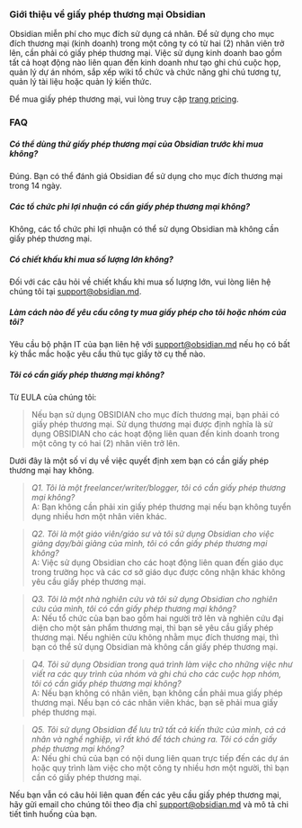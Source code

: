 ### Giới thiệu về giấy phép thương mại Obsidian

Obsidian miễn phí cho mục đích sử dụng cá nhân. Để sử dụng cho mục đích thương mại (kinh doanh) trong một công ty có từ hai (2) nhân viên trở lên, cần phải có giấy phép thương mại. Việc sử dụng kinh doanh bao gồm tất cả hoạt động nào liên quan đến kinh doanh như tạo ghi chú cuộc họp, quản lý dự án nhóm, sắp xếp wiki tổ chức và chức năng ghi chú tương tự, quản lý tài liệu hoặc quản lý kiến ​​thức.

Để mua giấy phép thương mại, vui lòng truy cập [trang pricing](https://obsidian.md/pricing).

### FAQ

##### Có thể dùng thử giấy phép thương mại của Obsidian trước khi mua không?

Đúng. Bạn có thể đánh giá Obsidian để sử dụng cho mục đích thương mại trong 14 ngày.

##### Các tổ chức phi lợi nhuận có cần giấy phép thương mại không?

Không, các tổ chức phi lợi nhuận có thể sử dụng Obsidian mà không cần giấy phép thương mại.

##### Có chiết khấu khi mua số lượng lớn không?

Đối với các câu hỏi về chiết khấu khi mua số lượng lớn, vui lòng liên hệ chúng tôi tại support@obsidian.md.

##### Làm cách nào để yêu cầu công ty mua giấy phép cho tôi hoặc nhóm của tôi?

Yêu cầu bộ phận IT của bạn liên hệ với support@obsidian.md nếu họ có bất kỳ thắc mắc hoặc yêu cầu thủ tục giấy tờ cụ thể nào.

##### Tôi có cần giấy phép thương mại không?

Từ EULA của chúng tôi:

> Nếu bạn sử dụng OBSIDIAN cho mục đích thương mại, bạn phải có giấy phép thương mại. Sử dụng thương mại được định nghĩa là sử dụng OBSIDIAN cho các hoạt động liên quan đến kinh doanh trong một công ty có hai (2) nhân viên trở lên.

Dưới đây là một số ví dụ về việc quyết định xem bạn có cần giấy phép thương mại hay không.

> *Q1. Tôi là một freelancer/writer/blogger, tôi có cần giấy phép thương mại không?*
> \
> A: Bạn không cần phải xin giấy phép thương mại nếu bạn không tuyển dụng nhiều hơn một nhân viên khác.

> *Q2. Tôi là một giáo viên/giáo sư và tôi sử dụng Obsidian cho việc giảng dạy/bài giảng của mình, tôi có cần giấy phép thương mại không?*
> \
> A: Việc sử dụng Obsidian cho các hoạt động liên quan đến giáo dục trong trường học và các cơ sở giáo dục được công nhận khác không yêu cầu giấy phép thương mại.

> *Q3. Tôi là một nhà nghiên cứu và tôi sử dụng Obsidian cho nghiên cứu của mình, tôi có cần giấy phép thương mại không?*
> \
> A: Nếu tổ chức của bạn bao gồm hai người trở lên và nghiên cứu đại diện cho một sản phẩm thương mại, thì bạn sẽ yêu cầu giấy phép thương mại. Nếu nghiên cứu không nhằm mục đích thương mại, thì bạn có thể sử dụng Obsidian mà không cần giấy phép thương mại.

> *Q4. Tôi sử dụng Obsidian trong quá trình làm việc cho những việc như viết ra các quy trình của nhóm và ghi chú cho các cuộc họp nhóm, tôi có cần giấy phép thương mại không?*
> \
> A: Nếu bạn không có nhân viên, bạn không cần phải mua giấy phép thương mại. Nếu bạn có các nhân viên khác, bạn sẽ phải mua giấy phép thương mại.

> *Q5. Tôi sử dụng Obsidian để lưu trữ tất cả kiến ​​thức của mình, cả cá nhân và nghề nghiệp, vì rất khó để tách chúng ra. Tôi có cần giấy phép thương mại không?*
> \
> A: Nếu ghi chú của bạn có nội dung liên quan trực tiếp đến các dự án hoặc quy trình làm việc cho một công ty nhiều hơn một người, thì bạn cần có giấy phép thương mại.

Nếu bạn vẫn có câu hỏi liên quan đến các yêu cầu giấy phép thương mại, hãy gửi email cho chúng tôi theo địa chỉ support@obsidian.md và mô tả chi tiết tình huống của bạn.
